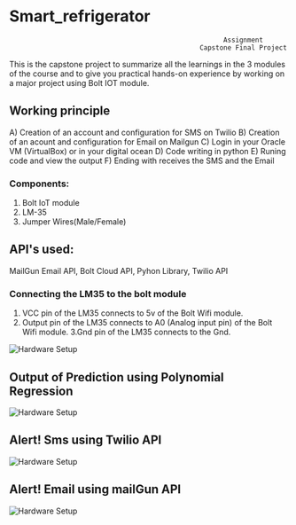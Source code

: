 # Smart_refrigerator


                                                          Assignment 
                                                    Capstone Final Project

This is the capstone project to summarize all the learnings in the 3 modules of the course and to give you practical hands-on experience by working on a major project using Bolt IOT module.


## Working principle

A) Creation of an account and configuration for SMS on Twilio
B) Creation of an acount and configuration for Email on Mailgun
C) Login in your Oracle VM (VirtualBox) or in your digital ocean
D) Code writing in python
E) Runing code and view the output
F) Ending with receives the SMS and the Email 


### Components:
1) Bolt IoT module
2) LM-35
3) Jumper Wires(Male/Female)

## API's used: 
   MailGun Email API, Bolt Cloud API, Pyhon Library, Twilio API

### Connecting the LM35 to the bolt module
1. VCC pin of the LM35 connects to 5v of the Bolt Wifi module.
2. Output pin of the LM35 connects to A0 (Analog input pin) of the Bolt Wifi module.
3.Gnd pin of the LM35 connects to the Gnd.

![Hardware Setup](https://github.com/prachi-ag/Smart_refrigerator/blob/master/moduleSetUp_bb.png)

## Output of Prediction using Polynomial Regression
![Hardware Setup](https://github.com/prachi-ag/Smart_refrigerator/blob/master/Screenshot%20(7).png)


## Alert! Sms using Twilio API
![Hardware Setup](https://github.com/prachi-ag/Smart_refrigerator/blob/master/twilio_Sms_Alert.jpeg)

## Alert! Email using mailGun API
![Hardware Setup](https://github.com/prachi-ag/Smart_refrigerator/blob/master/mailgun_email_Alert.jpeg)
